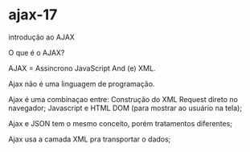 # ajax-17
introdução ao AJAX

O que é o AJAX?

AJAX = Assincrono JavaScript And (e) XML.

Ajax não é uma linguagem de programação.

Ajax é uma combinaçao entre:
Construção do XML Request direto no navegador;
Javascript e HTML DOM (para mostrar ao usuário na tela);

Ajax e JSON tem o mesmo conceito, porém tratamentos diferentes;

Ajax usa a camada XML pra transportar o dados;

